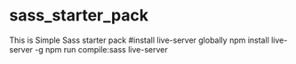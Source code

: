 # sass_starter_pack
This is Simple Sass starter pack
#install live-server globally
npm install live-server -g
npm run compile:sass
live-server
